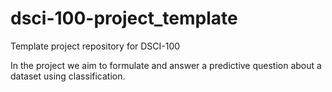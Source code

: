 # dsci-100-project_template
Template project repository for DSCI-100

In the project we aim to formulate and answer a predictive question about a dataset using classification. 

